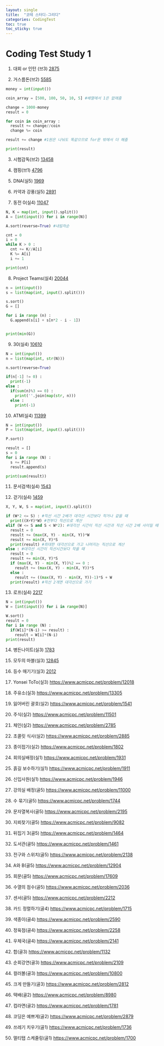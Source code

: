 ```yaml
---
layout: single
title:  "코테 스터디-그리디"
categories: CodingTest
toc: true
toc_sticky: true
---
```


# Coding Test Study 1

1. 대회 or 인턴 (브3)
[2875](https://www.acmicpc.net/problem/2875)  


2. 거스름돈(브2)
[5585](https://www.acmicpc.net/problem/5585)  
 
```python
money = int(input())

coin_array = [500, 100, 50, 10, 5] #배열에서 1은 없애줌

change = 1000-money
result = 0

for coin in coin_array :
  result += change//coin
  change %= coin

result += change #1원은 나눠도 똑같으므로 for문 밖에서 더 해줌

print(result)
```

3. 시험감독(브2)
[13458](https://www.acmicpc.net/problem/13458)  

4. 캠핑(브1)
[4796](https://www.acmicpc.net/problem/4796)  

5. DNA(실5)
[1969](https://www.acmicpc.net/problem/1969)  

6. 카약과 강풍(실5)
[2891](https://www.acmicpc.net/problem/2891)  

7. 동전 0(실4)
[11047](https://www.acmicpc.net/problem/11047)  
```python
N, K = map(int, input().split())
A = [int(input()) for i in range(N)]

A.sort(reverse=True) #내림차순

cnt = 0
i = 0
while K > 0 :
  cnt += K//A[i]
  K %= A[i]
  i += 1

print(cnt)
```

8. Project Teams(실4)
[20044](https://www.acmicpc.net/problem/20044)  
```python
n = int(input())
s = list(map(int, input().split()))

s.sort()
G = []

for i in range (n) :
  G.append(s[i] + s[n*2 - i - 1])


print(min(G))
```

9. 30(실4)
[10610](https://www.acmicpc.net/problem/10610)  
```python
N = int(input())
n = list(map(int, str(N)))

n.sort(reverse=True)

if(n[-1] != 0) :
  print(-1)
else :
  if(sum(n)%3 == 0) :
    print(''.join(map(str, n)))
  else :
    print(-1)
```

10. ATM(실4)
[11399](https://www.acmicpc.net/problem/11399)  
```python
N = int(input())
P = list(map(int, input().split()))

P.sort()

result = []
s = 0
for i in range (N) :
  s += P[i]
  result.append(s)

print(sum(result))
```

11. 문서검색(실4)
[1543](https://www.acmicpc.net/problem/1543)  

12. 걷기(실4)
[1459](https://www.acmicpc.net/problem/1459)  
```python
X, Y, W, S = map(int, input().split())

if (W*2 <= S) : #직선 시간 2배가 대각선 시간보다 작거나 같을 때
  print((X+Y)*W) #전부다 직선으로 계산
elif (W <= S and S < W*2): #대각선 시간이 직선 시간과 직선 시간 2배 사이일 때
  result = 0
  result += (max(X, Y) - min(X, Y))*W
  result += min(X, Y)*S
  print(result) #최대한 대각선으로 가고 나머지는 직선으로 계산
else : #대각선 시간이 직선시간보다 작을 때
  result = 0
  result += min(X, Y)*S
  if (max(X, Y) - min(X, Y))%2 == 0 :
    result += (max(X, Y) - min(X, Y))*S
  else :
    result += ((max(X, Y) - min(X, Y))-1)*S + W
  print(result) #직선 2개면 대각선으로 가기
```

13. 로프(실4)
[2217](https://www.acmicpc.net/problem/2217)  
```python
N = int(input())
W = [int(input()) for i in range(N)]

W.sort()
result = 0
for i in range (N) :
  if(W[i]*(N-i) >= result) :
    result = W[i]*(N-i)
print(result)
```

14. 병든나이트(실3)
[1783](https://www.acmicpc.net/problem/1783)  

15. 모두의 마블(실3)
[12845](https://www.acmicpc.net/problem/12845)  

16. 등수 매기기(실3)
[2012](https://www.acmicpc.net/problem/2012)  

17. Yonsei ToTo(실3)
https://www.acmicpc.net/problem/12018

18. 주유소(실3)
https://www.acmicpc.net/problem/13305

19. 잃어버린 괄호(실2)
https://www.acmicpc.net/problem/1541

20. 주식(실2)
https://www.acmicpc.net/problem/11501

21. 체인(실2)
https://www.acmicpc.net/problem/2785

22. 초콜릿 식사(실2)
https://www.acmicpc.net/problem/2885

23. 종이접기(실2)
https://www.acmicpc.net/problem/1802

24. 회의실배정(실1)
https://www.acmicpc.net/problem/1931

25. 흙길 보수하기(실1)
https://www.acmicpc.net/problem/1911

26. 신입사원(실1)
https://www.acmicpc.net/problem/1946

27. 강의실 배정(골5)
https://www.acmicpc.net/problem/11000

28. 수 묶기(골5)
https://www.acmicpc.net/problem/1744

29. 문자열복사(골5)
https://www.acmicpc.net/problem/2195

30. 지뢰찾기(골5)
https://www.acmicpc.net/problem/9082

31. 뒤집기 3(골5)
https://www.acmicpc.net/problem/1464

32. 도서관(골5)
https://www.acmicpc.net/problem/1461

33. 전구와 스위치(골5)
https://www.acmicpc.net/problem/2138

34. A와 B(골5)
https://www.acmicpc.net/problem/12904

35. 회문(골5)
https://www.acmicpc.net/problem/17609

36. 수열의 점수(골5)
https://www.acmicpc.net/problem/2036

37. 센서(골5)
https://www.acmicpc.net/problem/2212

38. 카드 정렬하기(골4)
https://www.acmicpc.net/problem/1715

39. 색종이(골4)
https://www.acmicpc.net/problem/2590

40. 정육점(골4)
https://www.acmicpc.net/problem/2258

41. 우체국(골4)
https://www.acmicpc.net/problem/2141

42. 합(골3)
https://www.acmicpc.net/problem/1132

43. 순회강연(골3)
https://www.acmicpc.net/problem/2109

44. 컬러볼(골3)
https://www.acmicpc.net/problem/10800

45. 크게 만들기(골3)
https://www.acmicpc.net/problem/2812

46. 택배(골2)
https://www.acmicpc.net/problem/8980

47. 컵라면(골2)
https://www.acmicpc.net/problem/1781

48. 코딩은 예쁘게(골2)
https://www.acmicpc.net/problem/2879

49. 쓰레기 치우기(골1)
https://www.acmicpc.net/problem/1736

50. 멀티탭 스케줄링(골1)
https://www.acmicpc.net/problem/1700